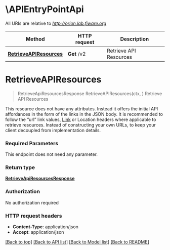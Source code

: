 # \APIEntryPointApi

All URIs are relative to *http://orion.lab.fiware.org*

Method | HTTP request | Description
------------- | ------------- | -------------
[**RetrieveAPIResources**](APIEntryPointApi.md#RetrieveAPIResources) | **Get** /v2 | Retrieve API Resources


# **RetrieveAPIResources**
> RetrieveApiResourcesResponse RetrieveAPIResources(ctx, )
Retrieve API Resources

This resource does not have any attributes. Instead it offers the initial API affordances in the form of the links in the JSON body. It is recommended to follow the “url” link values, [Link](https://tools.ietf.org/html/rfc5988) or Location headers where applicable to retrieve resources. Instead of constructing your own URLs, to keep your client decoupled from implementation details.

### Required Parameters
This endpoint does not need any parameter.

### Return type

[**RetrieveApiResourcesResponse**](RetrieveApiResourcesResponse.md)

### Authorization

No authorization required

### HTTP request headers

 - **Content-Type**: application/json
 - **Accept**: application/json

[[Back to top]](#) [[Back to API list]](../README.md#documentation-for-api-endpoints) [[Back to Model list]](../README.md#documentation-for-models) [[Back to README]](../README.md)

